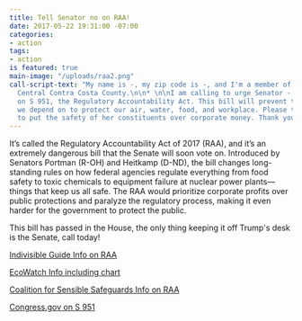 ```yaml
---
title: Tell Senator no on RAA!
date: 2017-05-22 19:31:00 -07:00
categories:
- action
tags:
- action
is featured: true
main-image: "/uploads/raa2.png"
call-script-text: "My name is -, my zip code is -, and I'm a member of Indivisible
  Central Contra Costa County.\n\n* \n\nI am calling to urge Senator - to vote no
  on S 951, the Regulatory Accountability Act. This bill will prevent the regulations
  we depend on to protect our air, water, food, and workplace. Please tell the Senator
  to put the safety of her constituents over corporate money. Thank you."
---
```


It’s called the Regulatory Accountability Act of 2017 (RAA), and it’s an extremely dangerous bill that the Senate will soon vote on. Introduced by Senators Portman (R-OH) and Heitkamp (D-ND), the bill changes long-standing rules on how federal agencies regulate everything from food safety to toxic chemicals to equipment failure at nuclear power plants—things that keep us all safe. The RAA would prioritize corporate profits over public protections and paralyze the regulatory process, making it even harder for the government to protect the public.

This bill has passed in the House, the only thing keeping it off Trump's desk is the Senate, call today!

[Indivisible Guide Info on RAA](https://www.indivisibleguide.com/resource/raa-worst-bill-youve-never-heard/?utm_content=buffer85c02&utm_medium=social&utm_source=twitter.com&utm_campaign=buffer)

[EcoWatch Info including chart](http://www.ecowatch.com/regulatory-accountability-act-2403253816.html)

[Coalition for Sensible Safeguards Info on RAA](http://sensiblesafeguards.org/issues/regulatory-accountability-act/)


[Congress.gov on S 951](https://www.congress.gov/bill/115th-congress/senate-bill/951/all-actions?q=%7B%22search%22%3A%5B%22s+951%22%5D%7D&r=1)